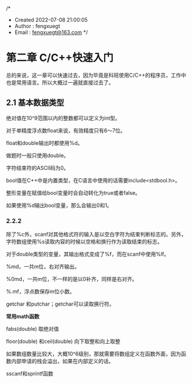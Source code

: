 /*
 * Created 2022-07-08 21:00:05
 * Author : fengxuegt
 * Email : fengxuegt@163.com
 */

 # 第二章 C/C++快速入门
 总的来说，这一章可以快速过去，因为毕竟是科班使用C/C++的程序员，工作中也是常用语言。所以大概过一遍就直接过去了。

## 2.1 基本数据类型

绝对值在10^9范围以内的整数都可以定义为int型。

对于单精度浮点数float来说，有效精度只有6～7位。

float和double输出时都使用%d。

做题时一般只使用double。

字符结束符的ASCII码为0。

bool值在C++中是内置类型，在C语言中使用的话需要include<stdbool.h>。

整形变量在赋值给bool变量时会自动转化为true或者false。

如果使用%d输出bool变量，那么会输出0和1。

### 2.2.2

除了%c外，scanf对其他格式符的输入是以空白字符为结束判断标志的。另外，字符数组使用%s读取内容的时候以空格和换行作为读取结束的标志。

对于double类型的变量，其输出格式变成了%f，而在scanf中使用%lf。

%md，一共m位，右对齐输出。

%0md，一共m位，不一样的是以0补齐，同样是右对齐。

%.mf，浮点数保存m位小数。

getchar 和putchar；getchar可以读取换行符。

**常用math函数**

fabs(double) 取绝对值

floor(double) 和ceil(double) 向下取整和向上取整

如果数组数量比较大，大概10^6级别，那就需要将数组定义在函数外面，因为函数内部申请的栈会溢出，如果在内部定义的话。

sscanf和sprintf函数

















































